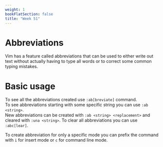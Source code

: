 ```yaml
---
weight: 1
bookFlatSection: false
title: "Week 51"
---
```


# Abbreviations
Vim has a feature called abbreviations that can be used to either write out text without actually having to type all words or to
correct some common typing mistakes.

# Basic usage
To see all the abbreviations created use `:ab[breviate]` command.  
To see abbreviations starting with some specific string you can use `:ab <string>`.  
New abbreviations can be created with `:ab <string> <replacement>` and cleared with `:una <string>`.
To clear all abbreviations you can use `:abc[lear]`.  

To create abbreviation for only a specific mode you can prefix the command with `i` for insert mode or `c` for command line mode.
